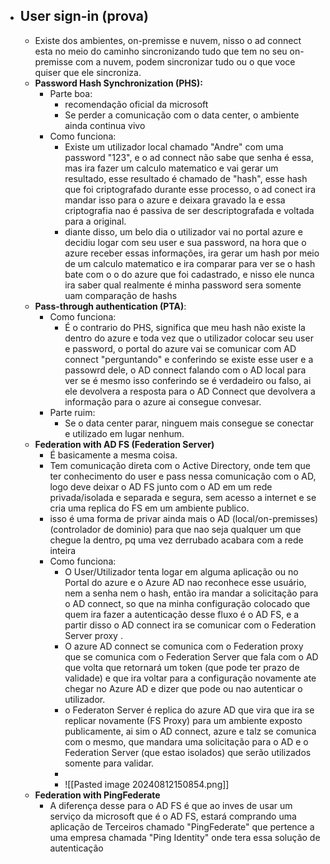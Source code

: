 - ## User sign-in (prova)
	- Existe dos ambientes, on-premisse e nuvem, nisso o ad connect esta no meio do caminho sincronizando tudo que tem no seu on-premisse com a nuvem, podem sincronizar tudo ou o que voce quiser que ele sincroniza.
	- **Password Hash Synchronization (PHS):** 
		- Parte boa:
			- recomendação oficial da microsoft
			- Se perder a comunicação com o data center, o ambiente ainda continua vivo
		- Como funciona: 
			- Existe um utilizador local chamado "Andre" com uma password "123", e o ad connect não sabe que senha é essa, mas ira fazer um calculo matematico e vai gerar um resultado, esse resultado é chamado de "hash", esse hash que foi criptografado durante esse processo, o ad conect ira mandar isso para o azure e deixara gravado la e essa criptografia nao é passiva de ser descriptografada e voltada para a original.
			- diante disso,  um belo dia o utilizador vai no portal azure e decidiu logar com seu user e sua password, na hora que o azure receber essas informações, ira gerar um hash por meio de um calculo matematico e ira comparar para ver se o hash bate com o o do azure que foi cadastrado, e nisso ele nunca ira saber qual realmente é minha password sera somente uam comparação de hashs  
	- **Pass-through authentication (PTA)**:
		- Como funciona:
			- É o contrario do PHS, significa que meu hash não existe la dentro do azure e toda vez que o utilizador colocar seu user e password, o portal do azure vai se comunicar com AD connect "perguntando" e conferindo se existe esse user e a passowrd dele, o AD connect falando com o AD local para ver se é mesmo isso conferindo se é verdadeiro ou falso, ai ele devolvera a resposta para o AD Connect que devolvera a informação para o azure ai consegue convesar.
		- Parte ruim:
			- Se o data center parar, ninguem mais consegue se conectar e utilizado em lugar nenhum.
	- **Federation with AD FS (Federation Server)**
		- É basicamente a mesma coisa.
		- Tem comunicação direta com o Active Directory, onde tem que ter conhecimento do user e pass nessa comunicação com o AD, logo deve deixar o AD FS junto com o AD em um rede privada/isolada e separada e segura, sem acesso a internet e se cria uma replica do FS em um ambiente publico.
		- isso é uma forma de privar ainda mais o AD (local/on-premisses) (controlador de dominio) para que nao seja qualquer um que chegue la dentro, pq uma vez derrubado acabara com a rede inteira
		- Como funciona:
			- O User/Utilizador tenta logar em alguma aplicação ou no Portal do azure e o Azure AD nao reconhece esse usuário, nem a senha nem o hash, então ira mandar a solicitação para o AD connect, so que na minha configuração colocado que quem ira fazer a autenticação desse fluxo é o AD FS, e a partir disso o AD connect ira se comunicar com o Federation Server proxy .
			- O azure AD connect se comunica com o Federation proxy que se comunica com o Federation Server que fala com o AD que volta que retornará um token (que pode ter prazo de validade) e que ira voltar para a configuração novamente ate chegar no Azure AD e dizer que pode ou nao autenticar o utilizador.
			- o Federaton Server é replica do azure AD que vira que ira se replicar novamente (FS Proxy) para um ambiente exposto publicamente, ai sim o AD connect, azure e talz se comunica com o mesmo, que mandara uma solicitação para o AD e o Federation Server (que estao isolados) que serão utilizados somente para validar.
			- 
			- ![[Pasted image 20240812150854.png]]
	- **Federation with PingFederate**
		- A diferença desse para o AD FS é que ao inves de usar um serviço da microsoft que é o AD FS, estará comprando uma aplicação de Terceiros chamado "PingFederate" que pertence a uma empresa chamada "Ping Identity" onde tera essa solução de autenticação 
		